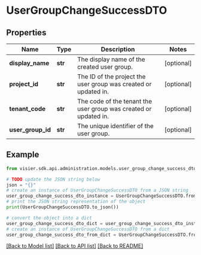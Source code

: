 # UserGroupChangeSuccessDTO


## Properties

Name | Type | Description | Notes
------------ | ------------- | ------------- | -------------
**display_name** | **str** | The display name of the created user group. | [optional] 
**project_id** | **str** | The ID of the project the user group was created or updated in. | [optional] 
**tenant_code** | **str** | The code of the tenant the user group was created or updated in. | [optional] 
**user_group_id** | **str** | The unique identifier of the user group. | [optional] 

## Example

```python
from visier.sdk.api.administration.models.user_group_change_success_dto import UserGroupChangeSuccessDTO

# TODO update the JSON string below
json = "{}"
# create an instance of UserGroupChangeSuccessDTO from a JSON string
user_group_change_success_dto_instance = UserGroupChangeSuccessDTO.from_json(json)
# print the JSON string representation of the object
print(UserGroupChangeSuccessDTO.to_json())

# convert the object into a dict
user_group_change_success_dto_dict = user_group_change_success_dto_instance.to_dict()
# create an instance of UserGroupChangeSuccessDTO from a dict
user_group_change_success_dto_from_dict = UserGroupChangeSuccessDTO.from_dict(user_group_change_success_dto_dict)
```
[[Back to Model list]](../README.md#documentation-for-models) [[Back to API list]](../README.md#documentation-for-api-endpoints) [[Back to README]](../README.md)


